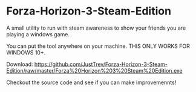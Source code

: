 # Forza-Horizon-3-Steam-Edition
A small utility to run with steam awareness to show your friends you are playing a windows game.

You can put the tool anywhere on your machine. THIS ONLY WORKS FOR WINDOWS 10+. 

Download: https://github.com/JustTrev/Forza-Horizon-3-Steam-Edition/raw/master/Forza%20Horizon%203%20Steam%20Edition.exe

Checkout the source code and see if you can make improvemennts!

